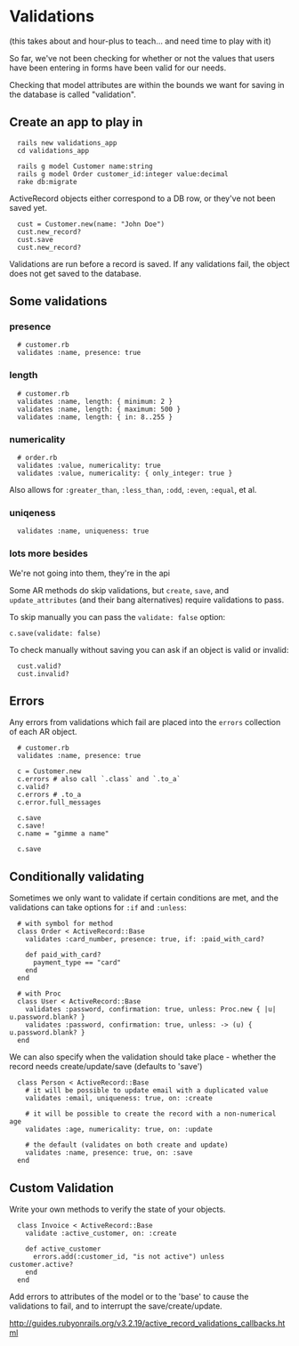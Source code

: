 # Validations

(this takes about and hour-plus to teach... and need time to play with it)

So far, we've not been checking for whether or not the values that users have been entering in forms have been valid for our needs.

Checking that model attributes are within the bounds we want for saving in the database is called "validation".


## Create an app to play in

```
  rails new validations_app
  cd validations_app

  rails g model Customer name:string
  rails g model Order customer_id:integer value:decimal
  rake db:migrate
```

ActiveRecord objects either correspond to a DB row, or they've not been saved yet.

```
  cust = Customer.new(name: "John Doe")
  cust.new_record?
  cust.save
  cust.new_record?
```

Validations are run before a record is saved. If any validations fail, the object does not get saved to the database.


##  Some validations

### presence

```
  # customer.rb
  validates :name, presence: true
```


### length

```
  # customer.rb
  validates :name, length: { minimum: 2 } 
  validates :name, length: { maximum: 500 }
  validates :name, length: { in: 8..255 }
```


### numericality

```
  # order.rb
  validates :value, numericality: true
  validates :value, numericality: { only_integer: true }
```

Also allows for `:greater_than`, `:less_than`, `:odd`, `:even`, `:equal`, et al.


### uniqeness

```
  validates :name, uniqueness: true
```


### lots more besides

We're not going into them, they're in the api


Some AR methods do skip validations, but `create`, `save`, and `update_attributes` (and their bang alternatives) require validations to pass.

To skip manually you can pass the `validate: false` option:

`c.save(validate: false)`


To check manually without saving you can ask if an object is valid or invalid:

```
  cust.valid?
  cust.invalid?
```


## Errors

Any errors from validations which fail are placed into the `errors` collection of each AR object.

```
  # customer.rb
  validates :name, presence: true

  c = Customer.new
  c.errors # also call `.class` and `.to_a`
  c.valid?
  c.errors # .to_a
  c.error.full_messages

  c.save
  c.save!
  c.name = "gimme a name"

  c.save
```


## Conditionally validating

Sometimes we only want to validate if certain conditions are met, and the validations can take options for `:if` and `:unless`:

```
  # with symbol for method
  class Order < ActiveRecord::Base
    validates :card_number, presence: true, if: :paid_with_card?
   
    def paid_with_card?
      payment_type == "card"
    end
  end

  # with Proc
  class User < ActiveRecord::Base
    validates :password, confirmation: true, unless: Proc.new { |u| u.password.blank? }
    validates :password, confirmation: true, unless: -> (u) { u.password.blank? }
  end
```

We can also specify when the validation should take place - whether the record needs create/update/save (defaults to 'save')

```
  class Person < ActiveRecord::Base
    # it will be possible to update email with a duplicated value
    validates :email, uniqueness: true, on: :create
   
    # it will be possible to create the record with a non-numerical age
    validates :age, numericality: true, on: :update
   
    # the default (validates on both create and update)
    validates :name, presence: true, on: :save
  end
```


## Custom Validation 

Write your own methods to verify the state of your objects.

```
  class Invoice < ActiveRecord::Base
    validate :active_customer, on: :create
   
    def active_customer
      errors.add(:customer_id, "is not active") unless customer.active?
    end
  end
```

Add errors to attributes of the model or to the 'base' to cause the validations to fail, and to interrupt the save/create/update.


http://guides.rubyonrails.org/v3.2.19/active_record_validations_callbacks.html 
